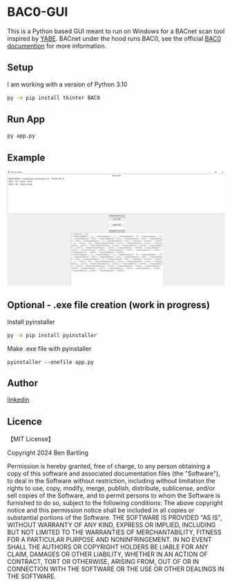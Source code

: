 # BAC0-GUI

This is a Python based GUI meant to run on Windows for a BACnet scan tool inspired by [YABE](https://sourceforge.net/projects/yetanotherbacnetexplorer/). 
BACnet under the hood runs BAC0, see the official [BAC0 documention](https://bac0.readthedocs.io/en/latest/) for more information.

## Setup
I am working with a version of Python 3.10

```bash
py -m pip install tkinter BAC0
```

## Run App
```bash
py app.py
```

## Example
![Alt Text](example_snip.JPG)


## Optional - .exe file creation (work in progress)
Install pyinstaller 

```bash
py -m pip install pyinstaller 
```
Make .exe file with pyinstaller 
```
pyinstaller --onefile app.py
```

## Author

[linkedin](https://www.linkedin.com/in/ben-bartling-510a0961/)

## Licence

【MIT License】

Copyright 2024 Ben Bartling

Permission is hereby granted, free of charge, to any person obtaining a copy of this software and associated documentation files (the "Software"), to deal in the Software without restriction, including without limitation the rights to use, copy, modify, merge, publish, distribute, sublicense, and/or sell copies of the Software, and to permit persons to whom the Software is furnished to do so, subject to the following conditions: The above copyright notice and this permission notice shall be included in all copies or substantial portions of the Software. THE SOFTWARE IS PROVIDED "AS IS", WITHOUT WARRANTY OF ANY KIND, EXPRESS OR IMPLIED, INCLUDING BUT NOT LIMITED TO THE WARRANTIES OF MERCHANTABILITY, FITNESS FOR A PARTICULAR PURPOSE AND NONINFRINGEMENT. IN NO EVENT SHALL THE AUTHORS OR COPYRIGHT HOLDERS BE LIABLE FOR ANY CLAIM, DAMAGES OR OTHER LIABILITY, WHETHER IN AN ACTION OF CONTRACT, TORT OR OTHERWISE, ARISING FROM, OUT OF OR IN CONNECTION WITH THE SOFTWARE OR THE USE OR OTHER DEALINGS IN THE SOFTWARE.
